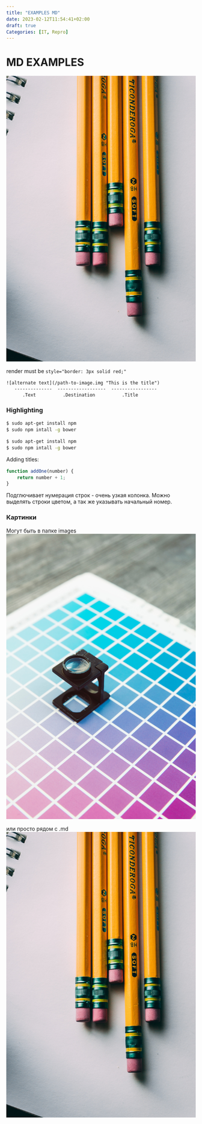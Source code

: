 ```yaml
---
title: "EXAMPLES MD"
date: 2023-02-12T11:54:41+02:00
draft: true
Categories: [IT, Repro]
---
```


# MD EXAMPLES

![alt](aaa.jpg "{width='100px' height='75' style='border: 3px solid red;'}") 

render must be `style="border: 3px solid red;"`

```
![alternate text](/path-to-image.img "This is the title")
   --------------  ------------------  -----------------
      .Text          .Destination          .Title
```



### Highlighting

```bash
$ sudo apt-get install npm
$ sudo npm intall -g bower
```

```bash {linenos=table,hl_lines=[1],linenostart=199}
$ sudo apt-get install npm
$ sudo npm intall -g bower
```

Adding titles:

```javascript
function addOne(number) {
    return number + 1;
}
```

Подглючивает нумерация строк - очень узкая колонка.
Можно выделять строки цветом, а так же указывать начальный номер. 

### Картинки

Могут быть в папке images
![](images/bbb.jpg)

или просто рядом с .md
![](aaa.jpg)

